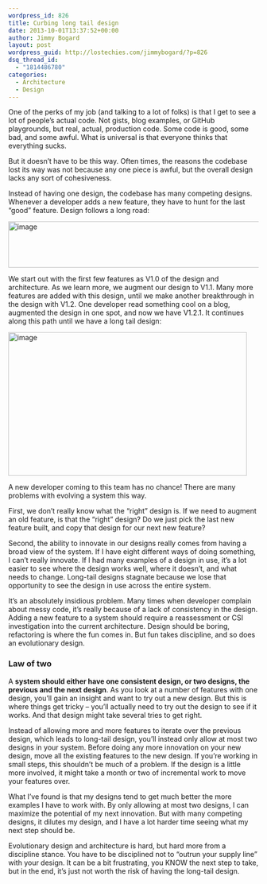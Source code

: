 ```yaml
---
wordpress_id: 826
title: Curbing long tail design
date: 2013-10-01T13:37:52+00:00
author: Jimmy Bogard
layout: post
wordpress_guid: http://lostechies.com/jimmybogard/?p=826
dsq_thread_id:
  - "1814486780"
categories:
  - Architecture
  - Design
---
```

One of the perks of my job (and talking to a lot of folks) is that I get to see a lot of people’s actual code. Not gists, blog examples, or GitHub playgrounds, but real, actual, production code. Some code is good, some bad, and some awful. What is universal is that everyone thinks that everything sucks.

But it doesn’t have to be this way. Often times, the reasons the codebase lost its way was not because any one piece is awful, but the overall design lacks any sort of cohesiveness.

Instead of having one design, the codebase has many competing designs. Whenever a developer adds a new feature, they have to hunt for the last “good” feature. Design follows a long road:

[<img style="border-top: 0px;border-right: 0px;border-bottom: 0px;padding-top: 0px;padding-left: 0px;border-left: 0px;padding-right: 0px" border="0" alt="image" src="http://lostechies.com/content/jimmybogard/uploads/2013/10/image_thumb.png" width="640" height="93" />](http://lostechies.com/content/jimmybogard/uploads/2013/10/image.png)

We start out with the first few features as V1.0 of the design and architecture. As we learn more, we augment our design to V1.1. Many more features are added with this design, until we make another breakthrough in the design with V1.2. One developer read something cool on a blog, augmented the design in one spot, and now we have V1.2.1. It continues along this path until we have a long tail design:

[<img style="border-top: 0px;border-right: 0px;border-bottom: 0px;padding-top: 0px;padding-left: 0px;border-left: 0px;padding-right: 0px" border="0" alt="image" src="http://lostechies.com/content/jimmybogard/uploads/2013/10/image_thumb1.png" width="480" height="289" />](http://lostechies.com/content/jimmybogard/uploads/2013/10/image1.png)

A new developer coming to this team has no chance! There are many problems with evolving a system this way.

First, we don’t really know what the “right” design is. If we need to augment an old feature, is that the “right” design? Do we just pick the last new feature built, and copy that design for our next new feature?

Second, the ability to innovate in our designs really comes from having a broad view of the system. If I have eight different ways of doing something, I can’t really innovate. If I had many examples of a design in use, it’s a lot easier to see where the design works well, where it doesn’t, and what needs to change. Long-tail designs stagnate because we lose that opportunity to see the design in use across the entire system.

It’s an absolutely insidious problem. Many times when developer complain about messy code, it’s really because of a lack of consistency in the design. Adding a new feature to a system should require a reassessment or CSI investigation into the current architecture. Design should be boring, refactoring is where the fun comes in. But fun takes discipline, and so does an evolutionary design.

### Law of two

A **system should either have one consistent design, or two designs, the previous and the next design**. As you look at a number of features with one design, you’ll gain an insight and want to try out a new design. But this is where things get tricky – you’ll actually need to try out the design to see if it works. And that design might take several tries to get right.

Instead of allowing more and more features to iterate over the previous design, which leads to long-tail design, you’ll instead only allow at most two designs in your system. Before doing any more innovation on your new design, move all the existing features to the new design. If you’re working in small steps, this shouldn’t be much of a problem. If the design is a little more involved, it might take a month or two of incremental work to move your features over.

What I’ve found is that my designs tend to get much better the more examples I have to work with. By only allowing at most two designs, I can maximize the potential of my next innovation. But with many competing designs, it dilutes my design, and I have a lot harder time seeing what my next step should be.

Evolutionary design and architecture is hard, but hard more from a discipline stance. You have to be disciplined not to “outrun your supply line” with your design. It can be a bit frustrating, you KNOW the next step to take, but in the end, it’s just not worth the risk of having the long-tail design.